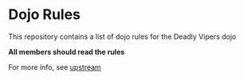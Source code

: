 Dojo Rules
==========

This repository contains a list of dojo rules for the Deadly Vipers dojo

**All members should read the rules**

For more info, see [upstream](https://github.com/deadlyvipers)


